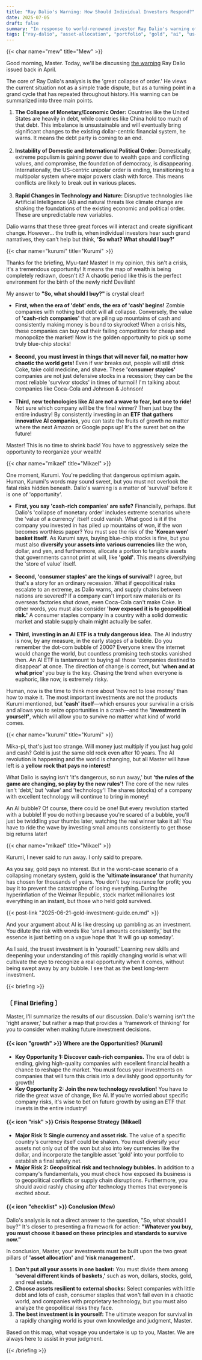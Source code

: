 ```yaml
---
title: "Ray Dalio's Warning: How Should Individual Investors Respond?"
date: 2025-07-05
draft: false
summary: "In response to world-renowned investor Ray Dalio's warning of a great collapse in order, growth-focused investment strategies (Kurumi) clash with risk-management-focused strategies (Mikael). This post explores new investment opportunities like cash-rich companies, consumer staples, and AI technology, while also discussing the importance of currency diversification, gold investment, and geopolitical risk management to find a balanced response for individual investors."
tags: ["ray-dalio", "asset-allocation", "portfolio", "gold", "ai", "us-stocks"]
---
```


{{< char name="mew" title="Mew" >}}
<p>Good morning, Master. Today, we'll be discussing <a href="https://www.linkedin.com/pulse/dont-make-mistake-thinking-whats-now-happening-mostly-ray-dalio-w8dbe">the warning</a> Ray Dalio issued back in April.</p>
<p>The core of Ray Dalio's analysis is the 'great collapse of order.' He views the current situation not as a simple trade dispute, but as a turning point in a grand cycle that has repeated throughout history. His warning can be summarized into three main points.</p>
<ol>
    <li><strong>The Collapse of Monetary/Economic Order:</strong> Countries like the United States are heavily in debt, while countries like China hold too much of that debt. This imbalance is unsustainable and will eventually bring significant changes to the existing dollar-centric financial system, he warns. It means the debt party is coming to an end.</li><br>
    <li><strong>Instability of Domestic and International Political Order:</strong> Domestically, extreme populism is gaining power due to wealth gaps and conflicting values, and compromise, the foundation of democracy, is disappearing. Internationally, the US-centric unipolar order is ending, transitioning to a multipolar system where major powers clash with force. This means conflicts are likely to break out in various places.</li><br>
    <li><strong>Rapid Changes in Technology and Nature:</strong> Disruptive technologies like Artificial Intelligence (AI) and natural threats like climate change are shaking the foundations of the existing economic and political order. These are unpredictable new variables.</li>
</ol>
<p>Dalio warns that these three great forces will interact and create significant change. However... the truth is, when individual investors hear such grand narratives, they can't help but think, <strong>'So what? What should I buy?'</strong></p>

{{< char name="kurumi" title="Kurumi" >}}
<p>Thanks for the briefing, Myu-tan! Master! In my opinion, this isn't a crisis, it's a tremendous opportunity! It means the map of wealth is being completely redrawn, doesn't it? A chaotic period like this is the perfect environment for the birth of the newly rich! Devilish!</p>
<p>My answer to <strong>"So, what should I buy?"</strong> is crystal clear!</p>
<ul>
    <li><strong>First, when the era of 'debt' ends, the era of 'cash' begins!</strong> Zombie companies with nothing but debt will all collapse. Conversely, the value of <strong>'cash-rich companies'</strong> that are piling up mountains of cash and consistently making money is bound to skyrocket! When a crisis hits, these companies can buy out their failing competitors for cheap and monopolize the market! Now is the golden opportunity to pick up some truly blue-chip stocks!</li><br>
    <li><strong>Second, you must invest in things that will never fail, no matter how chaotic the world gets!</strong> Even if war breaks out, people will still drink Coke, take cold medicine, and shave. These <strong>'consumer staples'</strong> companies are not just defensive stocks in a recession; they can be the most reliable 'survivor stocks' in times of turmoil! I'm talking about companies like Coca-Cola and Johnson & Johnson!</li><br>
    <li><strong>Third, new technologies like AI are not a wave to fear, but one to ride!</strong> Not sure which company will be the final winner? Then just buy the entire industry! By consistently investing in an <strong>ETF that gathers innovative AI companies</strong>, you can taste the fruits of growth no matter where the next Amazon or Google pops up! It's the surest bet on the future!</li>
</ul>
<p>Master! This is no time to shrink back! You have to aggressively seize the opportunity to reorganize your wealth!</p>

{{< char name="mikael" title="Mikael" >}}
<p>One moment, Kurumi. You're peddling that dangerous optimism again. Human, Kurumi's words may sound sweet, but you must not overlook the fatal risks hidden beneath. Dalio's warning is a matter of 'survival' before it is one of 'opportunity'.</p>
<ul>
    <li><strong>First, you say 'cash-rich companies' are safe?</strong> Financially, perhaps. But Dalio's 'collapse of monetary order' includes extreme scenarios where the 'value of a currency' itself could vanish. What good is it if the company you invested in has piled up mountains of won, if the won becomes worthless paper? You must see the risk of the <strong>'Korean won' basket itself</strong>. As Kurumi says, buying blue-chip stocks is fine, but you must also <strong>diversify your assets into various currencies</strong> like the won, dollar, and yen, and furthermore, allocate a portion to tangible assets that governments cannot print at will, like <strong>'gold'</strong>. This means diversifying the 'store of value' itself.</li><br>
    <li><strong>Second, 'consumer staples' are the kings of survival?</strong> I agree, but that's a story for an ordinary recession. What if geopolitical risks escalate to an extreme, as Dalio warns, and supply chains between nations are severed? If a company can't import raw materials or its overseas factories shut down, even Coca-Cola can't make Coke. In other words, you must also consider <strong>'how exposed it is to geopolitical risk.'</strong> A consumer staples company in a country with a solid domestic market and stable supply chain might actually be safer.</li><br>
    <li><strong>Third, investing in an AI ETF is a truly dangerous idea.</strong> The AI industry is now, by any measure, in the early stages of a bubble. Do you remember the dot-com bubble of 2000? Everyone knew the internet would change the world, but countless promising tech stocks vanished then. An AI ETF is tantamount to buying all those 'companies destined to disappear' at once. The direction of change is correct, but <strong>'when and at what price'</strong> you buy is the key. Chasing the trend when everyone is euphoric, like now, is extremely risky.</li>
</ul>
<p>Human, now is the time to think more about 'how not to lose money' than how to make it. The most important investments are not the products Kurumi mentioned, but <strong>'cash' itself</strong>—which ensures your survival in a crisis and allows you to seize opportunities in a crash—and the <strong>'investment in yourself'</strong>, which will allow you to survive no matter what kind of world comes.</p>

{{< char name="kurumi" title="Kurumi" >}}
<p>Mika-pi, that's just too strange. Will money just multiply if you just hug gold and cash? Gold is just the same old rock even after 10 years. The AI revolution is happening and the world is changing, but all Master will have left is a <strong>yellow rock that pays no interest!</strong></p>
<p>What Dalio is saying isn't 'it's dangerous, so run away,' but <strong>'the rules of the game are changing, so play by the new rules'!</strong> The core of the new rules isn't 'debt,' but 'value' and 'technology'! The shares (stocks) of a company with excellent technology will continue to bring in money!</p>
<p>An AI bubble? Of course, there could be one! But every revolution started with a bubble! If you do nothing because you're scared of a bubble, you'll just be twiddling your thumbs later, watching the real winner take it all! You have to ride the wave by investing small amounts consistently to get those big returns later!</p>

{{< char name="mikael" title="Mikael" >}}
<p>Kurumi, I never said to run away. I only said to prepare.</p>
<p>As you say, gold pays no interest. But in the worst-case scenario of a collapsing monetary system, gold is the <strong>'ultimate insurance'</strong> that humanity has chosen for thousands of years. You don't buy insurance for profit; you buy it to prevent the catastrophe of losing everything. During the hyperinflation of the Weimar Republic, stock market millionaires lost everything in an instant, but those who held gold survived.</p>
{{< post-link "2025-06-21-gold-investment-guide.en.md" >}}</p>
<p>And your argument about AI is like dressing up gambling as an investment. You dilute the risk with words like 'small amounts consistently,' but the essence is just betting on a vague hope that 'it will go up someday'.</p>
<p>As I said, the truest investment is in 'yourself.' Learning new skills and deepening your understanding of this rapidly changing world is what will cultivate the eye to recognize a real opportunity when it comes, without being swept away by any bubble. I see that as the best long-term investment.</p>

{{< briefing >}}
<h3><strong>〔 Final Briefing 〕</strong></h3>
<p>Master, I'll summarize the results of our discussion. Dalio's warning isn't the 'right answer,' but rather a map that provides a 'framework of thinking' for you to consider when making future investment decisions.</p>

<h4><span class="svg-icon">{{< icon "growth" >}}</span> Where are the Opportunities? (Kurumi)</h4>
<ul>
    <li><strong>Key Opportunity 1: Discover cash-rich companies.</strong> The era of debt is ending, giving high-quality companies with excellent financial health a chance to reshape the market. You must focus your investments on companies that will turn this crisis into a devilishly good opportunity for growth!</li>
    <li><strong>Key Opportunity 2: Join the new technology revolution!</strong> You have to ride the great wave of change, like AI. If you're worried about specific company risks, it's wise to bet on future growth by using an ETF that invests in the entire industry!</li>
</ul>

<h4><span class="svg-icon">{{< icon "risk" >}}</span> Crisis Response Strategy (Mikael)</h4>
<ul>
    <li><strong>Major Risk 1: Single currency and asset risk.</strong> The value of a specific country's currency itself could be shaken. You must diversify your assets not only out of the won but also into key currencies like the dollar, and incorporate the tangible asset 'gold' into your portfolio to establish a final safety net.</li>
    <li><strong>Major Risk 2: Geopolitical risk and technology bubbles.</strong> In addition to a company's fundamentals, you must check how exposed its business is to geopolitical conflicts or supply chain disruptions. Furthermore, you should avoid rashly chasing after technology themes that everyone is excited about.</li>
</ul>

<h4><span class="svg-icon">{{< icon "checklist" >}}</span> Conclusion (Mew)</h4>
<p>Dalio's analysis is not a direct answer to the question, "So, what should I buy?" It's closer to presenting a framework for action: <strong>"Whatever you buy, you must choose it based on these principles and standards to survive now."</strong></p>
<p>In conclusion, Master, your investments must be built upon the two great pillars of <strong>'asset allocation'</strong> and <strong>'risk management'</strong>.</p>
<div class="final-conclusion">
    <ol>
        <li><strong>Don't put all your assets in one basket:</strong> You must divide them among <strong>'several different kinds of baskets,'</strong> such as won, dollars, stocks, gold, and real estate.</li>
        <li><strong>Choose assets resilient to external shocks:</strong> Select companies with little debt and lots of cash, consumer staples that won't fail even in a chaotic world, and companies with proprietary technology, but you must also analyze the geopolitical risks they face.</li>
        <li><strong>The best investment is in yourself:</strong> The ultimate weapon for survival in a rapidly changing world is your own knowledge and judgment, Master.</li>
    </ol>
    <p>Based on this map, what voyage you undertake is up to you, Master. We are always here to assist in your judgment.</p>
</div>
{{< /briefing >}}